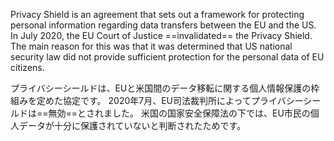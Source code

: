 
Privacy Shield is an agreement that sets out a framework for protecting personal information regarding data transfers between the EU and the US.
In July 2020, the EU Court of Justice ==invalidated== the Privacy Shield.
The main reason for this was that it was determined that US national security law did not provide sufficient protection for the personal data of EU citizens.

プライバシーシールドは、EUと米国間のデータ移転に関する個人情報保護の枠組みを定めた協定です。
2020年7月、EU司法裁判所によってプライバシーシールドは==無効==とされました。
米国の国家安全保障法の下では、EU市民の個人データが十分に保護されていないと判断されたためです。
